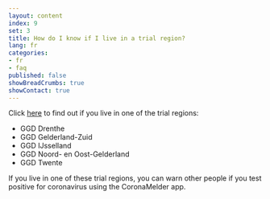 ```yaml
---
layout: content
index: 9
set: 3
title: How do I know if I live in a trial region?
lang: fr
categories:
- fr
- faq
published: false
showBreadCrumbs: true
showContact: true
---
```


Click <a href="https://www.regioatlas.nl/indelingen/indelingen_indeling/t/ggd_s" target="_blank" rel="noopener noreferrer">here</a> to find out if you live in one of the trial regions: 

-	GGD Drenthe
-	GGD Gelderland-Zuid
-	GGD IJsselland
-	GGD Noord- en Oost-Gelderland
-	GGD Twente

If you live in one of these trial regions, you can warn other people if you test positive for coronavirus using the CoronaMelder app.
